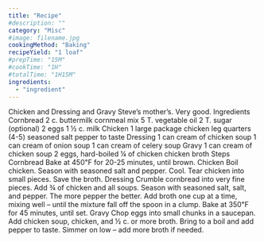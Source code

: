 ```yaml
---
title: "Recipe"
#description: ""
category: "Misc"
#image: filename.jpg
cookingMethod: "Baking"
recipeYield: "1 loaf"
#prepTime: "15M"
#cookTime: "1H"
#totalTime: "1H15M"
ingredients:
  - "ingredient"
---
```


Chicken and Dressing and Gravy
Steve’s mother’s. Very good.
Ingredients
Cornbread
2 c. buttermilk cornmeal mix
5 T. vegetable oil
2 T. sugar (optional)
2 eggs
1 ½ c. milk
Chicken
1 large package chicken leg quarters (4-5)
seasoned salt
pepper to taste
Dressing
1 can cream of chicken soup
1 can cream of onion soup
1 can cream of celery soup
Gravy
1 can cream of chicken soup
2 eggs, hard-boiled
¼ of chicken
chicken broth
Steps
Cornbread
Bake at 450℉ for 20-25 minutes, until brown.
Chicken
Boil chicken. Season with seasoned salt and pepper. Cool. Tear chicken into small pieces.
Save the broth.
Dressing
Crumble cornbread into very fine pieces. Add ¾ of chicken and all soups.
Season with seasoned salt, salt, and pepper. The more pepper the better.
Add broth one cup at a time, mixing well – until the mixture fall off the spoon in a clump.
Bake at 350℉ for 45 minutes, until set.
Gravy
Chop eggs into small chunks in a saucepan. Add chicken soup, chicken, and ½ c. or more broth.
Bring to a boil and add pepper to taste.
Simmer on low – add more broth if needed.
